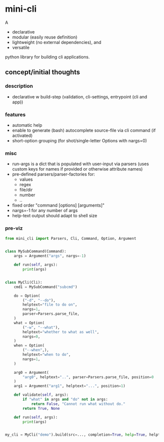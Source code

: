 # mini-cli
A
* declarative
* modular (easily reuse definition)
* lightweight (no external dependencies), and
* versatile

python library for building cli applications.

## concept/initial thoughts

### description
* declarative w build-step (validation, cli-settings, entrypoint (cli and app))

### features
* automatic help
* enable to generate (bash) autocomplete source-file via cli command (if activated)
* short-option grouping (for shot/single-letter Options with nargs=0)

### misc
* run-args is a dict that is populated with user-input via parsers
  (uses custom keys for names if provided or otherwise attribute names)
* pre-defined parsers/parser-factories for:
  * values
  * regex
  * file/dir
  * number
  * ..
* fixed order "command [options] [arguments]"
* nargs=-1 for any number of args
* help-text output should adapt to shell size


### pre-viz
```python
from mini_cli import Parsers, Cli, Command, Option, Argument


class MySubCommand(Command):
    args = Argument("args", nargs=-1)

    def run(self, args):
        print(args)


class MyCli(Cli):
    cmd1 = MySubCommand("subcmd")

    do = Option(
        ("-d", "--do"),
        helptext="file to do on",
        nargs=1,
        parser=Parsers.parse_file,
    )
    what = Option(
        ("-w", "--what"),
        helptext="whether to what as well",
        nargs=0,
    )
    when = Option(
        ("--when",),
        helptext="when to do",
        nargs=1,
    )

    arg0 = Argument(
        "arg0", helptext="..", parser=Parsers.parse_file, position=0
    )
    arg1 = Argument("arg1", helptext="...", position=1)

    def validate(self, args):
        if "what" in args and "do" not in args:
            return False, "Cannot run what without do."
        return True, None

    def run(self, args):
        print(args)


my_cli = MyCli("demo").build(src=..., completion=True, help=True, helptext="")
```
